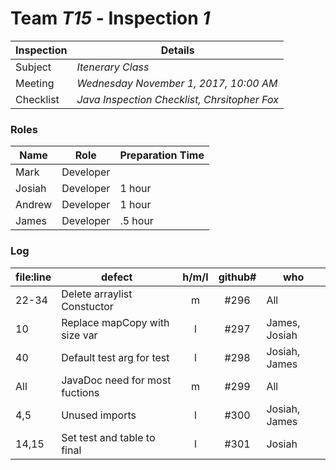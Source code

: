 # Team *T15* - Inspection *1*
 
Inspection | Details
----- | -----
Subject | *Itenerary Class*
Meeting | *Wednesday November 1, 2017, 10:00 AM*
Checklist | *Java Inspection Checklist, Chrsitopher Fox*

### Roles
Name | Role | Preparation Time
---- | ---- | ----
 Mark | Developer | 
 Josiah | Developer | 1 hour
 Andrew | Developer | 1 hour
 James | Developer | .5 hour

### Log
file:line | defect | h/m/l | github# | who
--- | --- |:---:|:---:| ---
 22-34| Delete arraylist Constuctor| m| #296| All
 10| Replace mapCopy with size var | l| #297| James, Josiah 
 40|Default test arg for test|l|#298| Josiah, James
All| JavaDoc need for most fuctions | m| #299|All
4,5| Unused imports|l| #300 | Josiah, James
14,15| Set test and table to final |l| #301 |Josiah
